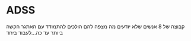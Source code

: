 # ADSS
קבוצה של 8 אנשים שלא יודעים מה מצפה להם הולכים להתמודד עם האתגר הקשה ביותר עד כה...לעבוד ביחד
